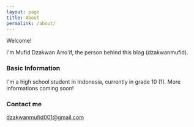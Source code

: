 ```yaml
---
layout: page
title: About
permalink: /about/
---
```


Welcome!

I'm Mufid Dzakwan Arro'if, the person behind this blog (dzakwanmufid).

### Basic Information

I'm a high school student in Indonesia, currently in grade 10 (1). More informations coming soon!

### Contact me

[dzakwanmufid001@gmail.com](mailto:dzakwanmufid01@gmail.com)
